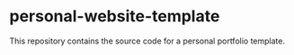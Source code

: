 # personal-website-template
This repository contains the source code for a personal portfolio template.

